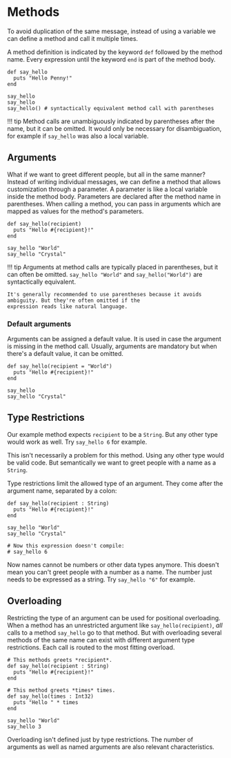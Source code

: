 # Methods

To avoid duplication of the same message, instead of using a variable we can
define a method and call it multiple times.

A method definition is indicated by the keyword `def` followed by the method name.
Every expression until the keyword `end` is part of the method body.

```{.crystal .crystal-play}
def say_hello
  puts "Hello Penny!"
end

say_hello
say_hello
say_hello() # syntactically equivalent method call with parentheses
```

!!! tip
    Method calls are unambiguously indicated by parentheses after the name, but it can be omitted. It would only be
    necessary for disambiguation, for example if `say_hello` was also a local variable.

## Arguments

What if we want to greet different people, but all in the same manner?
Instead of writing individual messages, we can define a method that allows customization through a parameter.
A parameter is like a local variable inside the method body. Parameters are declared after the method name in parentheses.
When calling a method, you can pass in arguments which are mapped as values for the method's parameters.

```{.crystal .crystal-play}
def say_hello(recipient)
  puts "Hello #{recipient}!"
end

say_hello "World"
say_hello "Crystal"
```

!!! tip
    Arguments at method calls are typically placed in parentheses, but it can often be omitted. `say_hello "World"`
    and `say_hello("World")` are syntactically equivalent.

    It's generally recommended to use parentheses because it avoids ambiguity. But they're often omitted if the
    expression reads like natural language.

### Default arguments

Arguments can be assigned a default value. It is used in case the argument is missing in the method call. Usually,
arguments are mandatory but when there's a default value, it can be omitted.

```{.crystal .crystal-play}
def say_hello(recipient = "World")
  puts "Hello #{recipient}!"
end

say_hello
say_hello "Crystal"
```

## Type Restrictions

Our example method expects `recipient` to be a `String`. But any other type would work as well. Try `say_hello 6`
for example.

This isn't necessarily a problem for this method. Using any other type would be valid code.
But semantically we want to greet people with a name as a `String`.

Type restrictions limit the allowed type of an argument. They come after the argument name, separated by a colon:

```{.crystal .crystal-play}
def say_hello(recipient : String)
  puts "Hello #{recipient}!"
end

say_hello "World"
say_hello "Crystal"

# Now this expression doesn't compile:
# say_hello 6
```

Now names cannot be numbers or other data types anymore. This doesn't mean you can't
greet people with a number as a name. The number just needs to be expressed as a string.
Try `say_hello "6"` for example.

## Overloading

Restricting the type of an argument can be used for positional overloading.
When a method has an unrestricted argument like `say_hello(recipient)`, *all* calls to a method `say_hello` go to that method.
But with overloading several methods of the same name can exist with different argument type restrictions. Each call is routed
to the most fitting overload.

```{.crystal .crystal-play}
# This methods greets *recipient*.
def say_hello(recipient : String)
  puts "Hello #{recipient}!"
end

# This method greets *times* times.
def say_hello(times : Int32)
  puts "Hello " * times
end

say_hello "World"
say_hello 3
```

Overloading isn't defined just by type restrictions. The number of arguments as well as named arguments are also
relevant characteristics.
